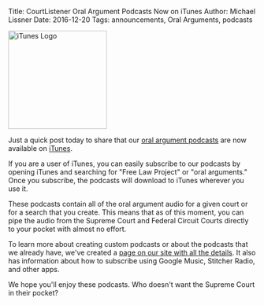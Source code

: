 Title: CourtListener Oral Argument Podcasts Now on iTunes
Author: Michael Lissner
Date: 2016-12-20
Tags: announcements, Oral Arguments, podcasts


<div class="left-image">
    <img src="{filename}/images/itunes.png"
         alt="iTunes Logo"
         height="200"
         width="200"
         class="img-responsive"/>
</div>

Just a quick post today to share that our [oral argument podcasts][p] are now available on [iTunes][g].

If you are a user of iTunes, you can easily subscribe to our podcasts by opening iTunes and searching for "Free Law Project" or "oral arguments." Once you subscribe, the podcasts will download to iTunes wherever you use it.

These podcasts contain all of the oral argument audio for a given court or for a search that you create. This means that as of this moment, you can pipe the audio from the Supreme Court and Federal Circuit Courts directly to your pocket with almost no effort.

To learn more about creating custom podcasts or about the podcasts that we already have, we've created a [page on our site with all the details][p]. It also has information about how to subscribe using Google Music, Stitcher Radio, and other apps.

We hope you'll enjoy these podcasts. Who doesn't want the Supreme Court in their pocket?

[p]: https://www.courtlistener.com/podcasts/
[g]: https://www.apple.com/itunes/
